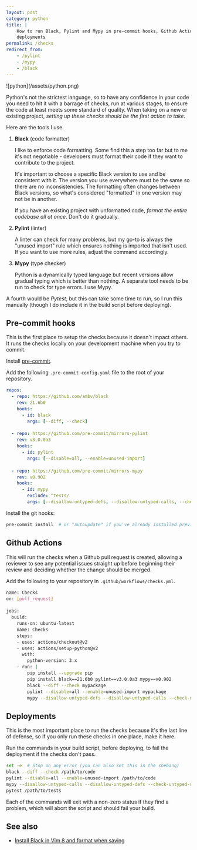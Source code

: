```yaml
---
layout: post
category: python
title: |
    How to run Black, Pylint and Mypy in pre-commit hooks, Github Actions and
    deployments
permalink: /checks
redirect_from:
    - /pylint
    - /mypy
    - /black
---
```

<div class="wide-logos" markdown="1">
![python](/assets/python.png)
</div>

Python's not the strictest language, so to have any confidence in your code you
need to hit it with a barrage of checks, run at various stages, to ensure the
code at least meets some standard of quality. When taking on a new or existing
project, _setting up these checks should be the first action to take_.

Here are the tools I use.

1. **Black** (code formatter)

    I like to enforce code formatting. Some find this a step too far but to me
    it's not negotiable - developers must format their code if they want to
    contribute to the project.

    It's important to choose a specific Black version to use and be consistent
    with it. The version you use everywhere must be the same so there are no
    inconsistencies. The formatting often changes between Black versions, so
    what's considered "formatted" in one version may not be in another.

    If you have an existing project with unformatted code, _format the entire
    codebase all at once_. Don't do it gradually.

2. **Pylint** (linter)

    A linter can check for many problems, but my go-to is always the "unused
    import" rule which ensures nothing is imported that isn't used. If you want
    to use more rules, adjust the command accordingly.

3. **Mypy** (type checker)

    Python is a dynamically typed language but recent versions allow gradual
    typing which is better than nothing. A separate tool needs to be run to
    check for type errors. I use Mypy.

A fourth would be _Pytest_, but this can take some time to run, so I run this
manually (though I do include it in the build script before deploying).

## Pre-commit hooks

This is the first place to setup the checks because it doesn't impact others.
It runs the checks locally on your development machine when you try to commit.

Install [pre-commit](https://pre-commit.com).

Add the following `.pre-commit-config.yaml` file to the root of your
repository.

```yaml
repos:
  - repo: https://github.com/ambv/black
    rev: 21.6b0
    hooks:
      - id: black
        args: [--diff, --check]

  - repo: https://github.com/pre-commit/mirrors-pylint
    rev: v3.0.0a3
    hooks:
      - id: pylint
        args: [--disable=all, --enable=unused-import]

  - repo: https://github.com/pre-commit/mirrors-mypy
    rev: v0.902
    hooks:
      - id: mypy
        exclude: ^tests/
        args: [--disallow-untyped-defs, --disallow-untyped-calls, --check-untyped-defs]
```

Install the git hooks:
```sh
pre-commit install  # or "autoupdate" if you've already installed previously.
```

## Github Actions

This will run the checks when a Github pull request is created, allowing a
reviewer to see any potential issues straight up before beginning their review
and deciding whether the change should be merged.

Add the following to your repository in `.github/workflows/checks.yml`.

```sh
name: Checks
on: [pull_request]

jobs:
  build:
    runs-on: ubuntu-latest
    name: Checks
    steps:
    - uses: actions/checkout@v2
    - uses: actions/setup-python@v2
      with:
        python-version: 3.x
    - run: |
        pip install --upgrade pip
        pip install black==21.6b0 pylint==v3.0.0a3 mypy==v0.902
        black --diff --check mypackage
        pylint --disable=all --enable=unused-import mypackage
        mypy --disallow-untyped-defs --disallow-untyped-calls --check-untyped-defs mypackage
```

## Deployments

This is the most important place to run the checks because it's the last line
of defense, so if you only run these checks in one place, make it here.

Run the commands in your build script, before deploying, to fail the deployment
if the checks don't pass.

```sh
set -e  # Stop on any error (you can also set this in the shebang)
black --diff --check /path/to/code
pylint --disable=all --enable=unused-import /path/to/code
mypy --disallow-untyped-calls --disallow-untyped-defs --check-untyped-defs /path/to/code
pytest /path/to/tests
```

Each of the commands will exit with a non-zero status if they find a problem,
which will abort the script and should fail your build.


## See also

- [Install Black in Vim 8 and format when saving](/black-vim)
